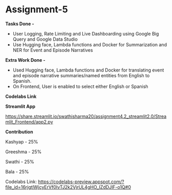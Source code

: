 # Assignment-5

**Tasks Done -**
* User Logging, Rate Limiting and Live Dashboarding using Google Big Query and Google Data Studio
* Use Hugging face, Lambda functions and Docker for Summarization and NER for Event and Episode Narratives

**Extra Work Done -**
* Used Hugging face, Lambda functions and Docker for translating event and episode narrative summaries/named entities from English to Spanish.
* On Frontend, User is enabled to select either English or Spanish  


**Codelabs Link**




**Streamlit App**

https://share.streamlit.io/swathisharma20/assignment4.2_streamlit2.0/Streamlit_Frontend/app2.py


**Contribution**

Kashyap - 25%

Greeshma - 25%

Swathi - 25%

Bala - 25%

Codelabs Link: https://codelabs-preview.appspot.com/?file_id=16rjgtlWjcyErVf0IvTJ2k2VjrUL4gHO_IZdDJlF-o1Q#0
